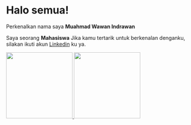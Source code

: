 # Halo semua! 

Perkenalkan nama saya **Muahmad Wawan Indrawan**

Saya seorang **Mahasiswa**
Jika kamu tertarik untuk berkenalan denganku, silakan ikuti akun [Linkedin](https://www.linkedin.com/in/wawan-indrawan-069838196/) ku ya.

<p align="left">
<a href="https://github.com/wawanindrawan7">
  <img height="180em" src="https://github-readme-stats-eight-theta.vercel.app/api?username=wawanindrawan7&show_icons=true&theme=algolia&include_all_commits=true&count_private=true"/>
  <img height="180em" src="https://github-readme-stats-eight-theta.vercel.app/api/top-langs/?username=wawanindrawan7&layout=compact&langs_count=8&theme=algolia"/>
</a>
</p>
